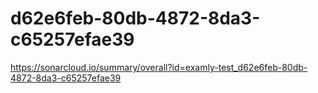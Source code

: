 # d62e6feb-80db-4872-8da3-c65257efae39
https://sonarcloud.io/summary/overall?id=examly-test_d62e6feb-80db-4872-8da3-c65257efae39
